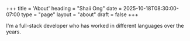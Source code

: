 +++
title = 'About'
heading = "Shaii Ong"
date = 2025-10-18T08:30:00-07:00
type = "page"
layout = "about"
draft = false
+++

I'm a full-stack developer who has worked in different languages over the years.
